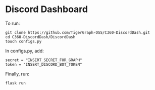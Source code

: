# Discord Dashboard

To run:

```
git clone https://github.com/TigerGraph-OSS/C360-DiscordDash.git
cd C360-DiscordDash/DiscordDash
touch configs.py
```

In configs.py, add:

```
secret = "INSERT_SECRET_FOR_GRAPH"
token = "INSERT_DISCORD_BOT_TOKEN"
```

Finally, run:

```
flask run
```
